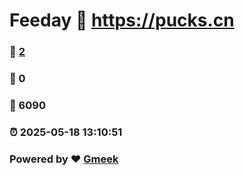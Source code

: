 # Feeday :link: https://pucks.cn 
### :page_facing_up: [2](https://pucks.cn/tag.html) 
### :speech_balloon: 0 
### :hibiscus: 6090 
### :alarm_clock: 2025-05-18 13:10:51 
### Powered by :heart: [Gmeek](https://github.com/Meekdai/Gmeek)
